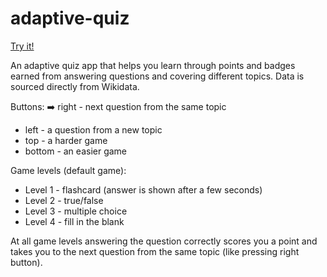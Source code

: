 # adaptive-quiz
[Try it!](https://ajc5.github.io/adaptive-quiz/)

An adaptive quiz app that helps you learn through points and badges earned from answering questions and covering different topics. Data is sourced directly from Wikidata. 

Buttons:
➡️ right - next question from the same topic
- left - a question from a new topic
- top - a harder game
- bottom - an easier game

Game levels (default game):
- Level 1 - flashcard (answer is shown after a few seconds)
- Level 2 - true/false
- Level 3 - multiple choice
- Level 4 - fill in the blank

At all game levels answering the question correctly scores you a point and takes you to the next question from the same topic (like pressing right button).
